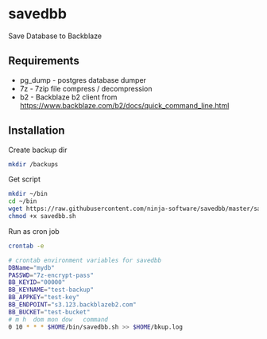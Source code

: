 # savedbb

Save Database to Backblaze

## Requirements

- pg_dump - postgres database dumper
- 7z - 7zip file compress / decompression
- b2 - Backblaze b2 client from https://www.backblaze.com/b2/docs/quick_command_line.html

## Installation

Create backup dir

```bash
mkdir /backups
```

Get script

```bash
mkdir ~/bin
cd ~/bin
wget https://raw.githubusercontent.com/ninja-software/savedbb/master/savedbb.sh
chmod +x savedbb.sh
```

Run as cron job

```bash
crontab -e

# crontab environment variables for savedbb
DBName="mydb"
PASSWD="7z-encrypt-pass"
BB_KEYID="00000"
BB_KEYNAME="test-backup"
BB_APPKEY="test-key"
BB_ENDPOINT="s3.123.backblazeb2.com"
BB_BUCKET="test-bucket"
# m h  dom mon dow   command
0 10 * * * $HOME/bin/savedbb.sh >> $HOME/bkup.log
```
